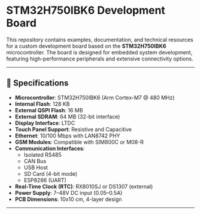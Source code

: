 # STM32H750IBK6 Development Board

This repository contains examples, documentation, and technical resources for a custom development board based on the **STM32H750IBK6** microcontroller. The board is designed for embedded system development, featuring high-performance peripherals and extensive connectivity options.

---

## 🧠 Specifications

- **Microcontroller**: STM32H750IBK6 (Arm Cortex-M7 @ 480 MHz)
- **Internal Flash**: 128 KB
- **External QSPI Flash**: 16 MB
- **External SDRAM**: 64 MB (32-bit interface)
- **Display Interface**: LTDC
- **Touch Panel Support**: Resistive and Capacitive
- **Ethernet**: 10/100 Mbps with LAN8742 PHY
- **GSM Modules**: Compatible with SIM800C or M08-R
- **Communication Interfaces**:
  - Isolated RS485
  - CAN Bus
  - USB Host
  - SD Card (4-bit mode)
  - ESP8266 (UART)
- **Real-Time Clock (RTC)**: RX8010SJ or DS1307 (external)
- **Power Supply**: 7–48V DC input (0.05–0.5A)
- **PCB Dimensions**: 10x10 cm, 4-layer design

---


